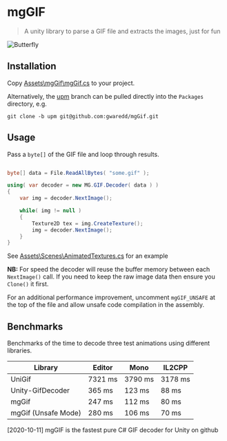 # mgGIF
> A unity library to parse a GIF file and extracts the images, just for fun

![Butterfly](https://gwaredd.github.io/mgGif/butterfly.gif)

## Installation

Copy [Assets\mgGif\mgGif.cs](https://github.com/gwaredd/mgGif/blob/master/Assets/mgGif/mgGif.cs) to your project.

Alternatively, the [upm](https://github.com/gwaredd/mgGif/tree/upm) branch can be pulled directly into the `Packages` directory, e.g.

```
git clone -b upm git@github.com:gwaredd/mgGif.git
```

## Usage

Pass a `byte[]` of the GIF file and loop through results.

```cs

byte[] data = File.ReadAllBytes( "some.gif" );

using( var decoder = new MG.GIF.Decoder( data ) )
{
    var img = decoder.NextImage();

    while( img != null )
    {
        Texture2D tex = img.CreateTexture();
        img = decoder.NextImage();
    }
}
```

See [Assets\Scenes\AnimatedTextures.cs](https://github.com/gwaredd/mgGif/blob/master/Assets/Scenes/AnimatedTextures.cs) for an example

**NB:** For speed the decoder will reuse the buffer memory between each `NextImage()` call. If you need to keep the raw image data then ensure you `Clone()` it first.

For an additional performance improvement, uncomment `mgGIF_UNSAFE` at the top of the file and allow unsafe code compilation in the assembly.

## Benchmarks

Benchmarks of the time to decode three test animations using different libraries.

| Library               | Editor    | Mono      | IL2CPP    |
|-----------------------|-----------|----------|------------|
| UniGif                | 7321 ms   | 3790 ms  | 3178 ms    |
| Unity-GifDecoder      | 365  ms   | 123  ms  | 88   ms    |
| mgGif                 | 247  ms   | 112  ms  | 80   ms    |
| mgGif (Unsafe Mode)   | 280  ms   | 106  ms  | 70   ms    |

[2020-10-11] mgGIF is the fastest pure C# GIF decoder for Unity on github
